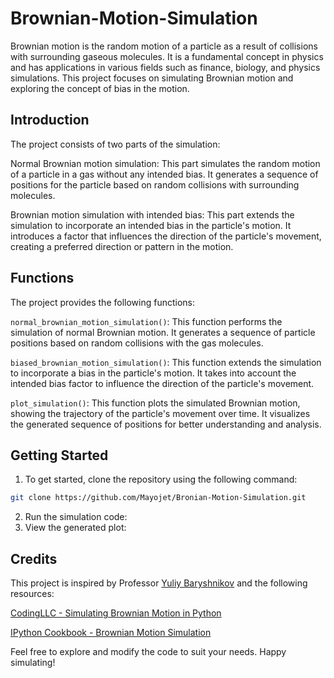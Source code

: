# Brownian-Motion-Simulation

Brownian motion is the random motion of a particle as a result of collisions with surrounding gaseous molecules. It is a fundamental concept in physics and has applications in various fields such as finance, biology, and physics simulations. This project focuses on simulating Brownian motion and exploring the concept of bias in the motion.


## Introduction
The project consists of two parts of the simulation:

Normal Brownian motion simulation: This part simulates the random motion of a particle in a gas without any intended bias. It generates a sequence of positions for the particle based on random collisions with surrounding molecules.

Brownian motion simulation with intended bias: This part extends the simulation to incorporate an intended bias in the particle's motion. It introduces a factor that influences the direction of the particle's movement, creating a preferred direction or pattern in the motion.

## Functions
The project provides the following functions:

`normal_brownian_motion_simulation()`: This function performs the simulation of normal Brownian motion. It generates a sequence of particle positions based on random collisions with the gas molecules.

`biased_brownian_motion_simulation()`: This function extends the simulation to incorporate a bias in the particle's motion. It takes into account the intended bias factor to influence the direction of the particle's movement.

`plot_simulation()`: This function plots the simulated Brownian motion, showing the trajectory of the particle's movement over time. It visualizes the generated sequence of positions for better understanding and analysis.


## Getting Started
1. To get started, clone the repository using the following command:

```bash
git clone https://github.com/Mayojet/Bronian-Motion-Simulation.git
```
2. Run the simulation code: 
3. View the generated plot:


## Credits
This project is inspired by Professor [Yuliy Baryshnikov](https://ymb.web.illinois.edu/) and the following resources:

[CodingLLC - Simulating Brownian Motion in Python](https://github.com/mCodingLLC/VideosSampleCode/tree/master/videos/029_simulating_brownian_motion_in_python)

[IPython Cookbook - Brownian Motion Simulation](https://github.com/ipython-books/cookbook-2nd-code/blob/master/chapter13_stochastic/03_brownian.ipynb)

Feel free to explore and modify the code to suit your needs. Happy simulating!



